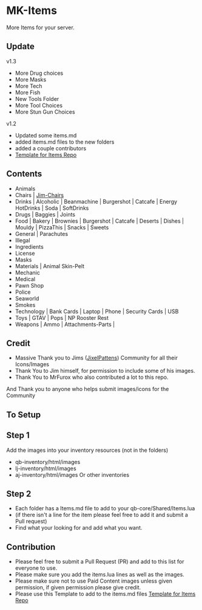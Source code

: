 # MK-Items
More Items for your server.

## Update ##
v1.3
 - More Drug choices
 - More Masks
 - More Tech
 - More Fish
 - New Tools Folder
  - More Tool Choices
- More Stun Gun Choices

v1.2
 - Updated some items.md
 - added items.md files to the new folders
 - added a couple contributors
 - [Template for Items Repo](https://codepen.io/lilphantom25/pen/RwQEvWL?editors=1000)

 ## Contents
  - Animals 
  - Chairs | [Jim-Chairs](https://github.com/jimathy/jim-chairs)
  - Drinks | Alcoholic | Beanmachine | Burgershot | Catcafe | Energy HotDrinks | Soda | SoftDrinks
  - Drugs | Baggies | Joints
  - Food | Bakery | Brownies | Burgershot | Catcafe | Deserts | Dishes | Mouldy | PizzaThis | Snacks | Sweets
  - General | Parachutes
  - Illegal
  - Ingredients
  - License
  - Masks
  - Materials | Animal Skin-Pelt
  - Mechanic
  - Medical
  - Pawn Shop
  - Police
  - Seaworld
  - Smokes
  - Technology | Bank Cards | Laptop | Phone | Security Cards | USB
  - Toys | GTAV | Pops | NP Rooster Rest
  - Weapons | Ammo | Attachments-Parts | 

 ## Credit ##
 - Massive Thank you to Jims ([JixelPattens](https://discord.gg/xKgQZ6wZvS)) Community for all their Icons/Images
 - Thank You to Jim himself, for permission to include some of his images.
 - Thank You to MrFurox who also contributed a lot to this repo.

 And Thank you to anyone who helps submit images/icons for the Community

 ## To Setup ##

 ## Step 1
Add the images into your inventory resources (not in the folders)
 - qb-inventory/html/images
 - lj-inventory/html/images
 - aj-inventory/html/images
Or other inventories

## Step 2
- Each folder has a Items.md file to add to your qb-core/Shared/Items.lua
- (if there isn't a line for the item please feel free to add it and submit a Pull request)
- Find what your looking for and add what you want.

## Contribution
- Please feel free to submit a Pull Request (PR) and add to this list for everyone to use.
- Please make sure you add the items.lua lines as well as the images.
- Please make sure not to use Paid Content images unless given permission, if given permission please give credit.
- Please use this Template to add to the items.md files [Template for Items Repo](https://codepen.io/lilphantom25/pen/RwQEvWL?editors=1000)
